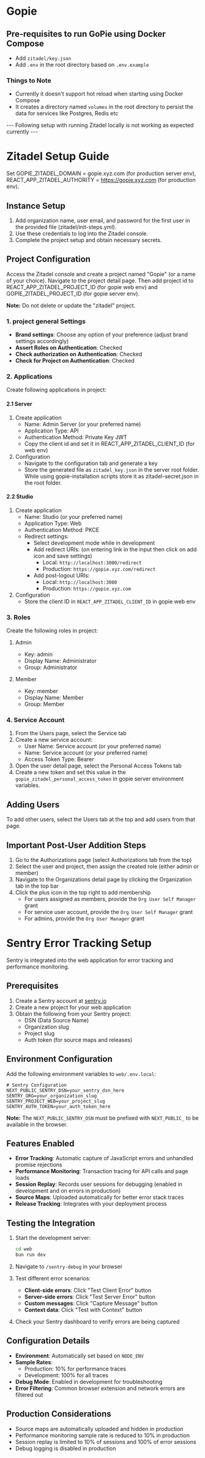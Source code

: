 # Gopie

## Pre-requisites to run GoPie using Docker Compose
- Add `zitadel/key.json`
- Add `.env` in the root directory based on `.env.example`

### Things to Note
- Currently it doesn't support hot reload when starting using Docker Compose
- It creates a directory named `volumes` in the root directory to persist the data for services like Postgres, Redis etc

--- Following setup with running Zitadel locally is not working as expected currently ---

# Zitadel Setup Guide

Set GOPIE_ZITADEL_DOMAIN = gopie.xyz.com (for production server env), REACT_APP_ZITADEL_AUTHORITY = https://gopie.xyz.com (for production env).

## Instance Setup

1. Add organization name, user email, and password for the first user in the provided file (zitadel/init-steps.yml).
2. Use these credentials to log into the Zitadel console.
3. Complete the project setup and obtain necessary secrets.

## Project Configuration

Access the Zitadel console and create a project named "Gopie" (or a name of your choice). Navigate to the project detail page. Then add project id to REACT_APP_ZITADEL_PROJECT_ID (for gopie web env) and GOPIE_ZITADEL_PROJECT_ID (for gopie server env).

**Note:** Do not delete or update the "zitadel" project.

### 1. project general Settings

- **Brand settings**: Choose any option of your preference (adjust brand settings accordingly)
- **Assert Roles on Authentication**: Checked
- **Check authorization on Authentication**: Checked
- **Check for Project on Authentication**: Checked

### 2. Applications

Create following applications in project:

#### 2.1 Server

1. Create application
   - Name: Admin Server (or your preferred name)
   - Application Type: API
   - Authentication Method: Private Key JWT
   - Copy the client id and set it in REACT_APP_ZITADEL_CLIENT_ID (for web env)
2. Configuration
   - Navigate to the configuration tab and generate a key
   - Store the generated file as `zitadel_key.json` in the server root folder. While using gopie-installation scripts store it as zitadel-secret.json in the root folder.

#### 2.2 Studio

1. Create application
   - Name: Studio (or your preferred name)
   - Application Type: Web
   - Authentication Method: PKCE
   - Redirect settings:
     - Select development mode while in development
     - Add redirect URIs: (on entering link in the input then click on add icon and save settings)
       - Local: `http://localhost:3000/redirect`
       - Production: `https://gopie.xyz.com/redirect`
     - Add post-logout URIs:
       - Local: `http://localhost:3000`
       - Production: `https://gopie.xyz.com`
2. Configuration
   - Store the client ID in `REACT_APP_ZITADEL_CLIENT_ID` in gopie web env

### 3. Roles

Create the following roles in project:

1. Admin

   - Key: admin
   - Display Name: Administrator
   - Group: Administrator

2. Member
   - Key: member
   - Display Name: Member
   - Group: Member

### 4. Service Account

1. From the Users page, select the Service tab
2. Create a new service account:
   - User Name: Service account (or your preferred name)
   - Name: Service account (or your preferred name)
   - Access Token Type: Bearer
3. Open the user detail page, select the Personal Access Tokens tab
4. Create a new token and set this value in the `gopie_zitadel_personal_access_token` in gopie server environment variables.

## Adding Users

To add other users, select the Users tab at the top and add users from that page.

## Important Post-User Addition Steps

1. Go to the Authorizations page (select Authorizations tab from the top)
2. Select the user and project, then assign the created role (either admin or member)
3. Navigate to the Organizations detail page by clicking the Organization tab in the top bar
4. Click the plus icon in the top right to add membership
   - For users assigned as members, provide the `Org User Self Manager` grant
   - For service user account, provide the `Org User Self Manager` grant
   - For admins, provide the `Org User Manager` grant

# Sentry Error Tracking Setup

Sentry is integrated into the web application for error tracking and performance monitoring.

## Prerequisites

1. Create a Sentry account at [sentry.io](https://sentry.io)
2. Create a new project for your web application
3. Obtain the following from your Sentry project:
   - DSN (Data Source Name)
   - Organization slug
   - Project slug
   - Auth token (for source maps and releases)

## Environment Configuration

Add the following environment variables to `web/.env.local`:

```env
# Sentry Configuration
NEXT_PUBLIC_SENTRY_DSN=your_sentry_dsn_here
SENTRY_ORG=your_organization_slug
SENTRY_PROJECT_WEB=your_project_slug
SENTRY_AUTH_TOKEN=your_auth_token_here
```

**Note:** The `NEXT_PUBLIC_SENTRY_DSN` must be prefixed with `NEXT_PUBLIC_` to be available in the browser.

## Features Enabled

- **Error Tracking**: Automatic capture of JavaScript errors and unhandled promise rejections
- **Performance Monitoring**: Transaction tracing for API calls and page loads
- **Session Replay**: Records user sessions for debugging (enabled in development and on errors in production)
- **Source Maps**: Uploaded automatically for better error stack traces
- **Release Tracking**: Integrates with your deployment process

## Testing the Integration

1. Start the development server:
   ```bash
   cd web
   bun run dev
   ```

2. Navigate to `/sentry-debug` in your browser

3. Test different error scenarios:
   - **Client-side errors**: Click "Test Client Error" button
   - **Server-side errors**: Click "Test Server Error" button
   - **Custom messages**: Click "Capture Message" button
   - **Context data**: Click "Test with Context" button

4. Check your Sentry dashboard to verify errors are being captured

## Configuration Details

- **Environment**: Automatically set based on `NODE_ENV`
- **Sample Rates**: 
  - Production: 10% for performance traces
  - Development: 100% for all traces
- **Debug Mode**: Enabled in development for troubleshooting
- **Error Filtering**: Common browser extension and network errors are filtered out

## Production Considerations

- Source maps are automatically uploaded and hidden in production
- Performance monitoring sample rate is reduced to 10% in production
- Session replay is limited to 10% of sessions and 100% of error sessions
- Debug logging is disabled in production
